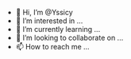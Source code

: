 - 👋 Hi, I’m @Yssicy
- 👀 I’m interested in ...
- 🌱 I’m currently learning ...
- 💞️ I’m looking to collaborate on ...
- 📫 How to reach me ...

<!---
Yssicy/Yssicy is a ✨ special ✨ repository because its `README.md` (this file) appears on your GitHub profile.
You can click the Preview link to take a look at your changes.
--->
